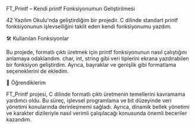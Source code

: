 FT_Printf – Kendi printf Fonksiyonumun Geliştirilmesi

42 Yazılım Okulu'nda geliştirdiğim bir projedir. C dilinde standart printf fonksiyonunun işlevselliğini taklit eden kendi fonksiyonumu yazdım.

🛠 Kullanılan Fonksiyonlar

Bu projede, formatlı çıktı üretmek için printf fonksiyonunun nasıl çalıştığını anlamaya odaklandım. char, int, string gibi veri tiplerini ekrana yazdırabilen bir fonksiyon geliştirdim. Ayrıca, bayraklar ve genişlik gibi formatlama seçeneklerini de ekledim.

🎯 Öğrendiklerim

FT_Printf projesi, C dilinde formatlı çıktı üretmenin temellerini kavramama yardımcı oldu. Bu süreç, işlevsel programlama ve bit düzeyinde veri yönetimi konularında derinleşmemi sağladı. Ayrıca, dinamik bellek yönetimi ve karakter dizileriyle nasıl verimli çalışılacağı konusunda önemli beceriler kazandım.
